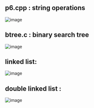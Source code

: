 ## p6.cpp : string operations
![image](https://github.com/lakshya-chopra/c-cpp_progs/assets/77010972/c2cc67f5-3378-4c1a-aa07-8e50ece5470e)

## btree.c : binary search tree
![image](https://github.com/lakshya-chopra/c-cpp_progs/assets/77010972/a9d46c1d-95dc-4029-bb13-0d1a2beb5cb6)

## linked list:
![image](https://github.com/lakshya-chopra/c-cpp_progs/assets/77010972/70d35978-cd58-4921-8f6d-844b8eea9a91)

## double linked list : 
![image](https://github.com/lakshya-chopra/c-cpp_progs/assets/77010972/01dbaded-4d18-40a6-98ce-d0b627999b68)

